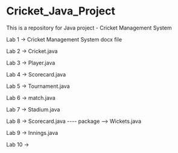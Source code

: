# Cricket_Java_Project
This is a repository for Java project - Cricket Management System

Lab 1 -> Cricket Management System docx file

Lab 2 -> Cricket.java

Lab 3 -> Player.java

Lab 4 -> Scorecard.java

Lab 5 -> Tournament.java

Lab 6 -> match.java

Lab 7 -> Stadium.java

Lab 8 -> Scorecard.java ---- package --> Wickets.java

Lab 9 -> Innings.java

Lab 10 -> 

